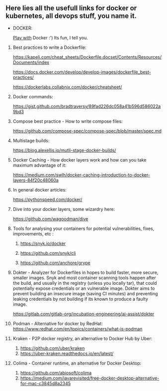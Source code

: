 ## Here lies all the usefull links for docker or kubernetes, all devops stuff, you name it.

* DOCKER:

    [Play with](https://labs.play-with-docker.com/) Docker :') Its fun, I tell you.

1. Best practices to write a Dockerfile: 

    https://kapeli.com/cheat_sheets/Dockerfile.docset/Contents/Resources/Documents/index

    https://docs.docker.com/develop/develop-images/dockerfile_best-practices/

    https://dockerlabs.collabnix.com/docker/cheatsheet/

2. Docker commands:

    https://gist.github.com/bradtraversy/89fad226dc058a41b596d586022a9bd3

3. Compose best practice - How to write compose files:

    https://github.com/compose-spec/compose-spec/blob/master/spec.md

4. Multistage builds:

    https://blog.alexellis.io/mutli-stage-docker-builds/

5. Docker Caching - How docker layers work and how can you take maximum advantage of it:

    https://medium.com/swlh/docker-caching-introduction-to-docker-layers-84f20c48060a

6. In general docker articles:

    https://pythonspeed.com/docker/

7. Dive into your docker layers, some wizardry here:

    https://github.com/wagoodman/dive

8. Tools for analysing your containers for potential vulnerabilities, fixes, improvements, etc :

    1.  https://snyk.io/docker 

    2.  https://github.com/snyk/cli

    3.  https://github.com/anchore/grype

9. Dokter - Analyzer for Dockerfiles in hopes to build faster, more secure, smaller images.
            Snyk and most container scanning tools happen after the build, and usually in the registry (unless you locally tar), that could potentially expose credentials or an vulnerable image. Dokter aims to prevent building an insecure image (saving CI minutes) and preventing leaking credentials by not building if its known to produce a faulty image.
    
    https://gitlab.com/gitlab-org/incubation-engineering/ai-assist/dokter


10. Podman - Alternative for docker by RedHat: https://www.redhat.com/en/topics/containers/what-is-podman 

11. Kraken - P2P docker registry, an alternative to Docker Hub by Uber: 

    1.  https://github.com/uber/kraken 
    2.  https://uber-kraken.readthedocs.io/en/latest/ 

12. Colima - Container runtime, an alternative for Docker Desktop: 

    1.  https://github.com/abiosoft/colima
    2.  https://medium.com/javarevisited/free-docker-desktop-alternative-for-mac-c3845d8a2345

